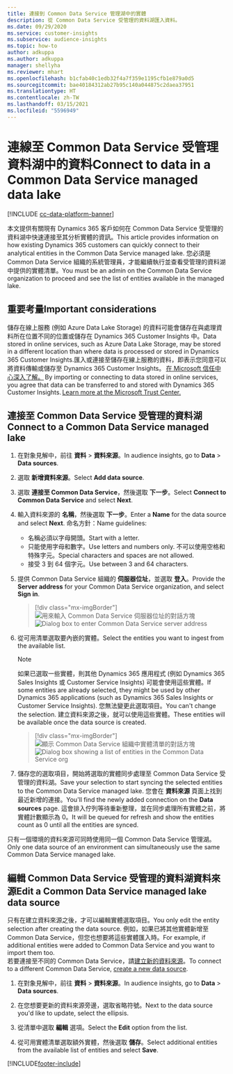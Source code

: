 ```yaml
---
title: 連接到 Common Data Service 管理湖中的實體
description: 從 Common Data Service 受管理的資料湖匯入資料。
ms.date: 09/29/2020
ms.service: customer-insights
ms.subservice: audience-insights
ms.topic: how-to
author: adkuppa
ms.author: adkuppa
manager: shellyha
ms.reviewer: mhart
ms.openlocfilehash: b1cfab40c1edb32f4a7f359e1195cfb1e879a0d5
ms.sourcegitcommit: bae40184312ab27b95c140a044875c2daea37951
ms.translationtype: HT
ms.contentlocale: zh-TW
ms.lasthandoff: 03/15/2021
ms.locfileid: "5596949"
---
```

# <a name="connect-to-data-in-a-common-data-service-managed-data-lake"></a><span data-ttu-id="e5f6f-103">連線至 Common Data Service 受管理資料湖中的資料</span><span class="sxs-lookup"><span data-stu-id="e5f6f-103">Connect to data in a Common Data Service managed data lake</span></span>

[!INCLUDE [cc-data-platform-banner](../includes/cc-data-platform-banner.md)]

<span data-ttu-id="e5f6f-104">本文提供有關現有 Dynamics 365 客戶如何在 Common Data Service 受管理的資料湖中快速連接至其分析實體的資訊。</span><span class="sxs-lookup"><span data-stu-id="e5f6f-104">This article provides information on how existing Dynamics 365 customers can quickly connect to their analytical entities in the Common Data Service managed lake.</span></span> <span data-ttu-id="e5f6f-105">您必須是 Common Data Service 組織的系統管理員，才能繼續執行並查看受管理的資料湖中提供的實體清單。</span><span class="sxs-lookup"><span data-stu-id="e5f6f-105">You must be an admin on the Common Data Service organization to proceed and see the list of entities available in the managed lake.</span></span>

## <a name="important-considerations"></a><span data-ttu-id="e5f6f-106">重要考量</span><span class="sxs-lookup"><span data-stu-id="e5f6f-106">Important considerations</span></span>

<span data-ttu-id="e5f6f-107">儲存在線上服務 (例如 Azure Data Lake Storage) 的資料可能會儲存在與處理資料所在位置不同的位置或儲存在 Dynamics 365 Customer Insights 中。</span><span class="sxs-lookup"><span data-stu-id="e5f6f-107">Data stored in online services, such as Azure Data Lake Storage, may be stored in a different location than where data is processed or stored in Dynamics 365 Customer Insights.</span></span><span data-ttu-id="e5f6f-108">匯入或連接至儲存在線上服務的資料，即表示您同意可以將資料傳輸或儲存至 Dynamics 365 Customer Insights。 [在 Microsoft 信任中心深入了解。](https://www.microsoft.com/trust-center)</span><span class="sxs-lookup"><span data-stu-id="e5f6f-108"> By importing or connecting to data stored in online services, you agree that data can be transferred to and stored with Dynamics 365 Customer Insights. [Learn more at the Microsoft Trust Center.](https://www.microsoft.com/trust-center)</span></span>

## <a name="connect-to-a-common-data-service-managed-lake"></a><span data-ttu-id="e5f6f-109">連接至 Common Data Service 受管理的資料湖</span><span class="sxs-lookup"><span data-stu-id="e5f6f-109">Connect to a Common Data Service managed lake</span></span>

1. <span data-ttu-id="e5f6f-110">在對象見解中，前往 **資料** > **資料來源**。</span><span class="sxs-lookup"><span data-stu-id="e5f6f-110">In audience insights, go to **Data** > **Data sources**.</span></span>

2. <span data-ttu-id="e5f6f-111">選取 **新增資料來源**。</span><span class="sxs-lookup"><span data-stu-id="e5f6f-111">Select **Add data source**.</span></span>

3. <span data-ttu-id="e5f6f-112">選取 **連接至 Common Data Service**，然後選取 **下一步**。</span><span class="sxs-lookup"><span data-stu-id="e5f6f-112">Select **Connect to Common Data Service** and select **Next**.</span></span>

4. <span data-ttu-id="e5f6f-113">輸入資料來源的 **名稱**，然後選取 **下一步**。</span><span class="sxs-lookup"><span data-stu-id="e5f6f-113">Enter a **Name** for the data source and select **Next**.</span></span> <span data-ttu-id="e5f6f-114">命名方針：</span><span class="sxs-lookup"><span data-stu-id="e5f6f-114">Name guidelines:</span></span> 
   - <span data-ttu-id="e5f6f-115">名稱必須以字母開頭。</span><span class="sxs-lookup"><span data-stu-id="e5f6f-115">Start with a letter.</span></span>
   - <span data-ttu-id="e5f6f-116">只能使用字母和數字。</span><span class="sxs-lookup"><span data-stu-id="e5f6f-116">Use letters and numbers only.</span></span> <span data-ttu-id="e5f6f-117">不可以使用空格和特殊字元。</span><span class="sxs-lookup"><span data-stu-id="e5f6f-117">Special characters and spaces are not allowed.</span></span>
   - <span data-ttu-id="e5f6f-118">接受 3 到 64 個字元。</span><span class="sxs-lookup"><span data-stu-id="e5f6f-118">Use between 3 and 64 characters.</span></span>

5. <span data-ttu-id="e5f6f-119">提供 Common Data Service 組織的 **伺服器位址**，並選取 **登入**。</span><span class="sxs-lookup"><span data-stu-id="e5f6f-119">Provide the **Server address** for your Common Data Service organization, and select **Sign in**.</span></span>

   > [!div class="mx-imgBorder"]
   > <span data-ttu-id="e5f6f-120">![用來輸入 Common Data Service 伺服器位址的對話方塊](media/enter-CDS-org-details.png)</span><span class="sxs-lookup"><span data-stu-id="e5f6f-120">![Dialog box to enter Common Data Service server address](media/enter-CDS-org-details.png)</span></span>

6. <span data-ttu-id="e5f6f-121">從可用清單選取要內嵌的實體。</span><span class="sxs-lookup"><span data-stu-id="e5f6f-121">Select the entities you want to ingest from the available list.</span></span>    

   > [!NOTE]
   > <span data-ttu-id="e5f6f-122">如果已選取一些實體，則其他 Dynamics 365 應用程式 (例如 Dynamics 365 Sales Insights 或 Customer Service Insights) 可能會使用這些實體。</span><span class="sxs-lookup"><span data-stu-id="e5f6f-122">If some entities are already selected, they might be used by other Dynamics 365 applications (such as Dynamics 365 Sales Insights or Customer Service Insights).</span></span> <span data-ttu-id="e5f6f-123">您無法變更此選取項目。</span><span class="sxs-lookup"><span data-stu-id="e5f6f-123">You can't change the selection.</span></span> <span data-ttu-id="e5f6f-124">建立資料來源之後，就可以使用這些實體。</span><span class="sxs-lookup"><span data-stu-id="e5f6f-124">These entities will be available once the data source is created.</span></span>

   > [!div class="mx-imgBorder"]
   > <span data-ttu-id="e5f6f-125">![顯示 Common Data Service 組織中實體清單的對話方塊](media/select-analytical-entities.png)</span><span class="sxs-lookup"><span data-stu-id="e5f6f-125">![Dialog box showing a list of entities in the Common Data Service org](media/select-analytical-entities.png)</span></span>

7. <span data-ttu-id="e5f6f-126">儲存您的選取項目，開始將選取的實體同步處理至 Common Data Service 受管理的資料湖。</span><span class="sxs-lookup"><span data-stu-id="e5f6f-126">Save your selection to start syncing the selected entities to the Common Data Service managed lake.</span></span> <span data-ttu-id="e5f6f-127">您會在 **資料來源** 頁面上找到最近新增的連接。</span><span class="sxs-lookup"><span data-stu-id="e5f6f-127">You'll find the newly added connection on the **Data sources** page.</span></span> <span data-ttu-id="e5f6f-128">這會排入佇列等待重新整理，並在同步處理所有實體之前，將實體計數顯示為 0。</span><span class="sxs-lookup"><span data-stu-id="e5f6f-128">It will be queued for refresh and show the entities count as 0 until all the entities are synced.</span></span>

<span data-ttu-id="e5f6f-129">只有一個環境的資料來源可同時使用同一個 Common Data Service 管理湖。</span><span class="sxs-lookup"><span data-stu-id="e5f6f-129">Only one data source of an environment can simultaneously use the same Common Data Service managed lake.</span></span>

## <a name="edit-a-common-data-service-managed-lake-data-source"></a><span data-ttu-id="e5f6f-130">編輯 Common Data Service 受管理的資料湖資料來源</span><span class="sxs-lookup"><span data-stu-id="e5f6f-130">Edit a Common Data Service managed lake data source</span></span>

<span data-ttu-id="e5f6f-131">只有在建立資料來源之後，才可以編輯實體選取項目。</span><span class="sxs-lookup"><span data-stu-id="e5f6f-131">You only edit the entity selection after creating the data source.</span></span> <span data-ttu-id="e5f6f-132">例如，如果已將其他實體新增至 Common Data Service，但您也想要將這些實體匯入時。</span><span class="sxs-lookup"><span data-stu-id="e5f6f-132">For example, if additional entities were added to Common Data Service and you want to import them too.</span></span>    
<span data-ttu-id="e5f6f-133">若要連接至不同的 Common Data Service，請[建立新的資料來源](#connect-to-a-common-data-service-managed-lake)。</span><span class="sxs-lookup"><span data-stu-id="e5f6f-133">To connect to a different Common Data Service, [create a new data source](#connect-to-a-common-data-service-managed-lake).</span></span>

1. <span data-ttu-id="e5f6f-134">在對象見解中，前往 **資料** > **資料來源**。</span><span class="sxs-lookup"><span data-stu-id="e5f6f-134">In audience insights, go to **Data** > **Data sources**.</span></span>

2. <span data-ttu-id="e5f6f-135">在您想要更新的資料來源旁邊，選取省略符號。</span><span class="sxs-lookup"><span data-stu-id="e5f6f-135">Next to the data source you'd like to update, select the ellipsis.</span></span>

3. <span data-ttu-id="e5f6f-136">從清單中選取 **編輯** 選項。</span><span class="sxs-lookup"><span data-stu-id="e5f6f-136">Select the **Edit** option from the list.</span></span>

4. <span data-ttu-id="e5f6f-137">從可用實體清單選取額外實體，然後選取 **儲存**。</span><span class="sxs-lookup"><span data-stu-id="e5f6f-137">Select additional entities from the available list of entities and select **Save**.</span></span>


[!INCLUDE[footer-include](../includes/footer-banner.md)]